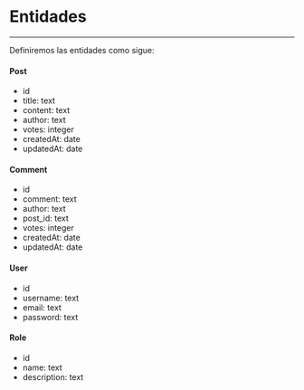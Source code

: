 # Entidades
<hr />
Definiremos las entidades como sigue:

#### Post

* id
* title: text
* content: text
* author: text
* votes: integer
* createdAt: date
* updatedAt: date

#### Comment

* id
* comment: text
* author: text
* post_id: text
* votes: integer
* createdAt: date
* updatedAt: date

#### User

* id
* username: text
* email: text
* password: text

#### Role

* id
* name: text
* description: text
